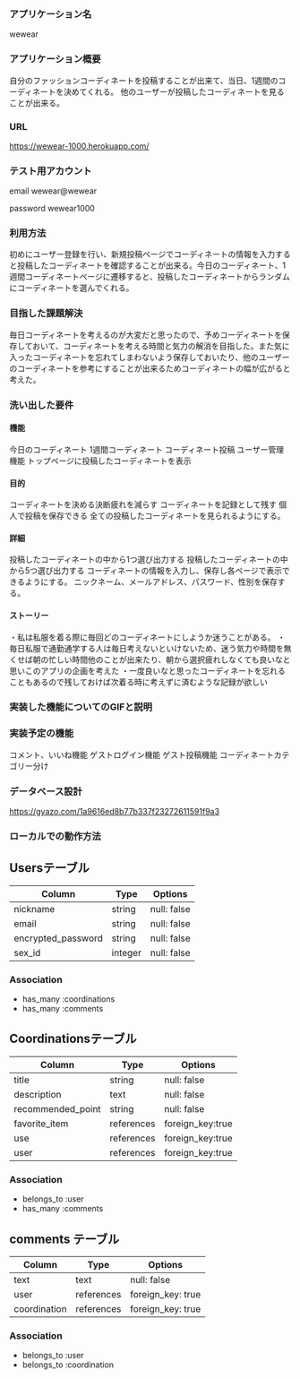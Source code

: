 ### アプリケーション名
wewear
### アプリケーション概要
自分のファッションコーディネートを投稿することが出来て、当日、1週間のコーディネートを決めてくれる。
他のユーザーが投稿したコーディネートを見ることが出来る。
### URL
https://wewear-1000.herokuapp.com/
### テスト用アカウント
email wewear@wewear

password wewear1000

### 利用方法

初めにユーザー登録を行い、新規投稿ページでコーディネートの情報を入力すると投稿したコーディネートを確認することが出来る。今日のコーディネート、1週間コーディネートページに遷移すると、投稿したコーディネートからランダムにコーディネートを選んでくれる。

### 目指した課題解決

毎日コーディネートを考えるのが大変だと思ったので、予めコーディネートを保存しておいて、コーディネートを考える時間と気力の解消を目指した。また気に入ったコーディネートを忘れてしまわないよう保存しておいたり、他のユーザーのコーディネートを参考にすることが出来るためコーディネートの幅が広がると考えた。

### 洗い出した要件

#### 機能

今日のコーディネート
1週間コーディネート
コーディネート投稿
ユーザー管理機能
トップページに投稿したコーディネートを表示


#### 目的

コーディネートを決める決断疲れを減らす
コーディネートを記録として残す
個人で投稿を保存できる
全ての投稿したコーディネートを見られるようにする。


#### 詳細

投稿したコーディネートの中から1つ選び出力する
投稿したコーディネートの中から5つ選び出力する
コーディネートの情報を入力し、保存し各ページで表示できるようにする。
ニックネーム、メールアドレス、パスワード、性別を保存する。

#### ストーリー

・私は私服を着る際に毎回どのコーディネートにしようか迷うことがある。
・毎日私服で通勤通学する人は毎日考えないといけないため、迷う気力や時間を無くせば朝の忙しい時間他のことが出来たり、朝から選択疲れしなくても良いなと思いこのアプリの企画を考えた
・一度良いなと思ったコーディネートを忘れることもあるので残しておけば次着る時に考えずに済むような記録が欲しい


### 実装した機能についてのGIFと説明

### 実装予定の機能
コメント、いいね機能
ゲストログイン機能
ゲスト投稿機能
コーディネートカテゴリー分け
### データベース設計
https://gyazo.com/1a9616ed8b77b337f23272611591f9a3
### ローカルでの動作方法

## Usersテーブル

| Column             | Type        | Options      |
| ------------------ | ----------- | ------------ |
| nickname           | string      | null: false  |
| email              | string      | null: false  |
| encrypted_password | string      | null: false  | 
| sex_id             | integer     | null: false  |

### Association

- has_many :coordinations
- has_many :comments


## Coordinationsテーブル

| Column             | Type        | Options           |
| ------------------ | ----------- | ------------------|
| title              | string      | null: false       |
| description        | text        | null: false       |
| recommended_point  | string      | null: false       | 
| favorite_item      | references  | foreign_key:true  |
| use                | references  | foreign_key:true  |
| user               | references  | foreign_key:true  |


### Association

- belongs_to :user
- has_many   :comments

## comments テーブル

| Column       | Type        | Options                       |
| ------------ | ----------- | ----------------------------- |
| text         | text        | null: false                   |
| user         | references  | foreign_key: true             |
| coordination | references  | foreign_key: true             |

### Association

- belongs_to :user
- belongs_to :coordination

